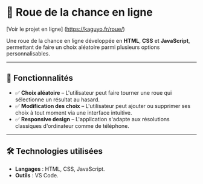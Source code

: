 # 🎯 Roue de la chance en ligne

 [Voir le projet en ligne] (https://kaguyo.fr/roue/)
 
Une roue de la chance en ligne développée en **HTML**, **CSS** et **JavaScript**, permettant de faire un choix aléatoire parmi plusieurs options personnalisables.

---

## 🚀 Fonctionnalités

- ✅ **Choix aléatoire** – L'utilisateur peut faire tourner une roue qui sélectionne un résultat au hasard.
- ✅ **Modification des choix** – L'utilisateur peut ajouter ou supprimer ses choix à tout moment via une interface intuitive.
- ✅ **Responsive design** – L'application s'adapte aux résolutions classiques d'ordinateur comme de téléphone.

---

## 🛠️ Technologies utilisées

- **Langages** : HTML, CSS, JavaScript.
- **Outils** : VS Code.

